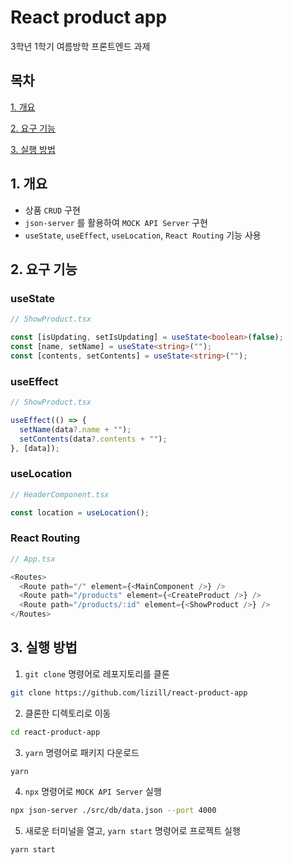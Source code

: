 # React product app

3학년 1학기 여름방학 프론트엔드 과제

## 목차

[1. 개요](#개요)

[2. 요구 기능](#요구-기능)

[3. 실행 방법](#실행-방법)

## 1. 개요

- 상품 `CRUD` 구현
- `json-server` 를 활용하여 `MOCK API Server` 구현
- `useState`, `useEffect`, `useLocation`, `React Routing` 기능 사용

## 2. 요구 기능

### useState

```typescript
// ShowProduct.tsx

const [isUpdating, setIsUpdating] = useState<boolean>(false);
const [name, setName] = useState<string>("");
const [contents, setContents] = useState<string>("");
```

### useEffect

```typescript
// ShowProduct.tsx

useEffect(() => {
  setName(data?.name + "");
  setContents(data?.contents + "");
}, [data]);
```

### useLocation

```typescript
// HeaderComponent.tsx

const location = useLocation();
```

### React Routing

```typescript
// App.tsx

<Routes>
  <Route path="/" element={<MainComponent />} />
  <Route path="/products" element={<CreateProduct />} />
  <Route path="/products/:id" element={<ShowProduct />} />
</Routes>
```

## 3. 실행 방법

1. `git clone` 명령어로 레포지토리를 클론

```bash
git clone https://github.com/lizill/react-product-app
```

2. 클론한 디렉토리로 이동

```bash
cd react-product-app
```

3. `yarn` 명령어로 패키지 다운로드

```bash
yarn
```

4. `npx` 명령어로 `MOCK API Server` 실행

```bash
npx json-server ./src/db/data.json --port 4000
```

5. 새로운 터미널을 열고, `yarn start` 명령어로 프로젝트 실행

```bash
yarn start
```
